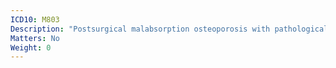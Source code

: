 ```yaml
---
ICD10: M803
Description: "Postsurgical malabsorption osteoporosis with pathological fracture"
Matters: No
Weight: 0
---
```


